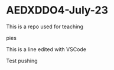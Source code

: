 # AEDXDDO4-July-23
This is a repo used for teaching

pies

This is a line edited with VSCode

Test pushing
